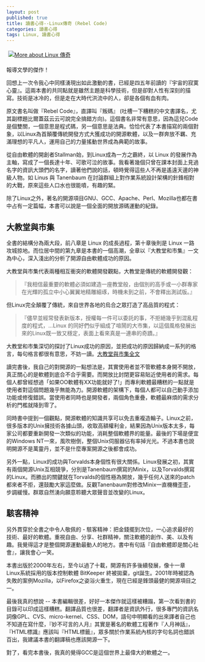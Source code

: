```yaml
---
layout: post
published: true
title: 讀書心得--Linux傳奇 (Rebel Code)
categories: 讀書心得
tags: Linux, 讀書心得
---
```


<a href="http://www.anobii.com/books/Linux_%E5%82%B3%E5%A5%87/9789571333632/01703e4119ee4f88ab/" class="book-cover" title="More about Linux 傳奇"><img alt="More about Linux 傳奇" src="http://image.anobii.com/anobi/image_book.php?type=5&amp;item_id=01703e4119ee4f88ab&amp;time=0" style="padding-bottom: 5px; padding-left: 5px; padding-right: 5px; padding-top: 5px;" title="More about Linux 傳奇" /></a>

報導文學的傑作！

回想上一次令我心中同樣湧現出如此激動的書，已經是四五年前讀的『宇宙的寂寞心靈』。這兩本書的共同點就是雖然主題是科學技術，但是卻對人性有深刻的描寫。技術是冰冷的，但是走在大時代洪流中的人，卻是各個有血有肉。

原文書名叫做『Rebel Code』，直譯叫『叛碼』 (吐槽一下糟糕的中文書譯名，尤其副標題比爾蓋茲云云可說完全搞錯方向)。這個書名非常有意思，因為這兒Code是個雙關，一個意思是程式碼，另一個意思是法典。恰恰代表了本書描寫的兩個對象，以Linux為首顛覆傳統開發方式大獲成功的開源軟體，以及一群奔放不羈、充滿理想的平凡人，運用自己的力量搖動世界成為典範的故事。

從自由軟體的開創者Stallman始，到Linux成為一方之霸終，以 Linux 的發展作為主軸，寫成了一個長達十年、可歌可泣的故事。我看著幾個只曾在課本封面上見過名字的資訊大頭們的名字，讀著他們說的話，頓時覺得這些人不再是遙遠天邊的神級人物。如 Linus 與 Tanenbaum 在討論群組上對作業系統設計架構的針鋒相對的大戰，原來這些人口水也很能噴，有趣的緊。

除了Linux之外，著名的開源項目GNU、GCC、Apache、Perl、Mozilla也都在書中占有一定篇幅，本書可以說是一個全面的開放源碼運動的紀錄。

## 大教堂與市集

全書的結構分為兩大段，前八章是 Linux 的成長過程，第十章後則是 Linux 一路攻城掠地。而位居中間的第九章是本書的一個高潮，全章以『大教堂和市集』一文為中心，深入淺出的分析了開源自由軟體成功的原因。

大教堂與市集代表兩種相互衝突的軟體開發觀點，大教堂是傳統的軟體開發觀：

>『我相信最重要的軟體必須如建造一座教堂般，由個別的高手或一小群專家在光輝的孤立中小心翼翼地精雕細琢，時機未到之前，不會釋出測試版。』

但Linux完全顛覆了傳統，來自世界各地的烏合之眾打造了高品質的程式：

>『儘早並經常發表新版本，授權每一件可以委託的事，不拒絕幾乎到混亂程度的程式，...Linux 的同好們似乎組成了喧鬧的大市集，以這個風格發展出來的Linux既一致又穩定，表面上看來真是一連串的奇蹟。』

大教堂和市集深切的探討了Linux成功的原因，並把成功的原因歸納成一系列的格言，每句格言都很有意思，不妨一讀。[大教堂與市集全文](http://www.cui-zy.cn/Recommended/Linux/%E6%95%99%E5%A0%82%E8%88%87%E5%B8%82%E9%9B%86.pdf)

讀完書後，我自己的對開源的一點想法是，其實使用者並不管軟體本身開不開放，真正關心的是軟體到底合不合乎需要。而開放比封閉更容易貼近使用者的需求。每個人都曾經想過「如果OO軟體有XX功能就好了!」而專利軟體最糟糕的一點就是使用者對這個問題幾乎無能為力。開源軟體的架構下，每個人都可以自己動手添加功能或修復錯誤。當使用者同時也是開發者，兩個角色重疊，軟體最麻煩的需求分析的門檻就降到零了。

同時書中提到一個觀點，開源軟體的知識共享可以免去重複造輪子。Linux之前，很多版本的Unix擁技術各據山頭，收取高額權利金，結果因為Unix版本太多，每家公司都要重新開發一次類似的功能，消耗整個軟體界的能量。最後的下場是便宜的Windows NT一來，風吹樹倒，整個Unix伺服器佔有率掉光光。不過本書也說明開源不是萬靈丹，並不是什麼專案開源之後都會成功。

另外一點，Linux的成功與Torvalds本身個性有很大關係。Linux發展之初，其實有兩個開源Unix互相競爭，分別是Tanenbaum撰寫的Minix，以及Torvalds撰寫的Linux。而勝出的關鍵就在Torvalds的個性極為開放，幾乎任何人送來的patch都來者不拒，還鼓勵大家這麼做。反觀Tanenbaum對修改Minix一直機機歪歪，步調緩慢。群眾自然湧向願意聆聽大眾聲音並改變的Linux。

## 駭客精神

另外貫穿於全書之中令人敬佩的 - 駭客精神：把金錢擺到次位，一心追求最好的技術、最好的軟體。重視自由、分享、社群精神，關注軟體的創作、美、以及有趣。我覺得這才是整個開源運動最動人的地方。書中有句話『自由軟體即是關心社會』，讓我會心一笑。

本書出版於2000年左右，至今以過了十載，開源有許多後續發展，像十一章Linux系統採用的版本控制軟體 BitKeeper 終被拋棄，git誕生。2001年時被認為失敗的案例Mozilla，以Firefox之姿浴火重生，現在已經是鋒頭最健的開源項目之一。

最後我真的想說 -- 本書編輯很差，好好一本傑作就這樣被糟蹋，第一次看到書的目錄可以印成這樣糟糕。翻譯品質也很差，翻譯者是資訊外行，很多專門的資訊名詞像GPL、CVS、micro-kernel、CSS、DOM，語句中明顯看的出來譯者自己也不知道在寫什麼，『妙不可言的人月』其實是著名的軟體工程著作『人月神話』，『HTML標識』應該叫『HTML標籤』，眾多關於作業系統內核的字句名詞也錯誤百出，我建議本書的翻譯稿也應該開源一下。

對了，看完本書後，我真的覺得GCC是這個世界上最偉大的軟體之一。

